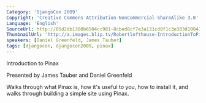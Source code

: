 ```yaml
---
Category: 'DjangoCon 2009'
Copyright: 'Creative Commons Attribution-NonCommercial-ShareAlike 3.0'
Language: 'English'
SourceUrl: http://05d2db1380b6504cc981-8cbed8cf7e3a131cd8f1c3e383d10041.r93.cf2.rackcdn.com/djangocon-2009/20_introduction-to-pinax.ogv
ThumbnailUrl: 'http://a.images.blip.tv/Robertlofthouse-IntroductionToPinax842.png'
speakers: [Daniel Greenfeld, James Tauber]
tags: [djangocon, djangocon2009, pinax]
---
```

Introduction to Pinax

  
Presented by James Tauber and Daniel Greenfeld

  
Walks through what Pinax is, how it's useful to you, how to install it, and
walks through building a simple site using Pinax.

